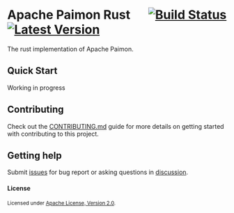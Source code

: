 # Apache Paimon Rust &emsp; [![Build Status]][actions] [![Latest Version]][crates.io]

[Build Status]: https://img.shields.io/github/actions/workflow/status/apache/paimon/ci.yml
[actions]: https://github.com/apache/paimon/actions?query=branch%3Amain
[Latest Version]: https://img.shields.io/crates/v/paimon.svg
[crates.io]: https://crates.io/crates/paimon

The rust implementation of Apache Paimon. 

## Quick Start

Working in progress

## Contributing

Check out the [CONTRIBUTING.md](./CONTRIBUTING.md) guide for more details on getting started with contributing to this project.

## Getting help

Submit [issues](https://github.com/apache/paimon/issues/new/choose) for bug report or asking questions in [discussion](https://github.com/apache/paimon/discussions/new?category=q-a).

#### License

<sup>
Licensed under <a href="./LICENSE">Apache License, Version 2.0</a>.
</sup>

